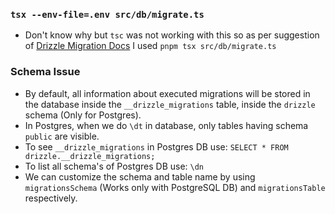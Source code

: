 ### `tsx --env-file=.env src/db/migrate.ts`

- Don't know why but `tsc` was not working with this so as per suggestion of [Drizzle Migration Docs](https://orm.drizzle.team/docs/migrations) I used `pnpm tsx src/db/migrate.ts`

### Schema Issue

- By default, all information about executed migrations will be stored in the database inside the
  `__drizzle_migrations` table, inside the `drizzle` schema (Only for Postgres).
- In Postgres, when we do `\dt` in database, only tables having schema `public` are visible.
- To see `__drizzle_migrations` in Postgres DB use: `SELECT * FROM drizzle.__drizzle_migrations;`
- To list all schema's of Postgres DB use: `\dn`
- We can customize the schema and table name by using `migrationsSchema` (Works only with PostgreSQL DB) and `migrationsTable` respectively.
